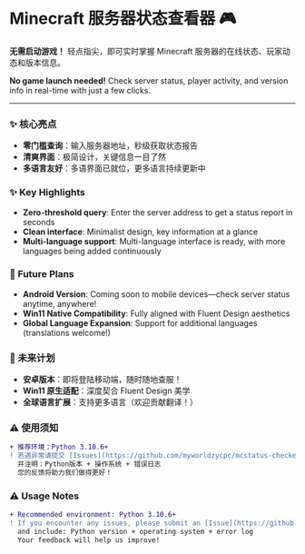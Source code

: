 # Minecraft 服务器状态查看器 🎮

**无需启动游戏！** 轻点指尖，即可实时掌握 Minecraft 服务器的在线状态、玩家动态和版本信息。

**No game launch needed!** Check server status, player activity, and version info in real-time with just a few clicks.

---

### ✨ 核心亮点
- **零门槛查询**：输入服务器地址，秒级获取状态报告
- **清爽界面**：极简设计，关键信息一目了然
- **多语言友好**：多语界面已就位，更多语言持续更新中

### ✨ Key Highlights
- **Zero-threshold query**: Enter the server address to get a status report in seconds
- **Clean interface**: Minimalist design, key information at a glance
- **Multi-language support**: Multi-language interface is ready, with more languages being added continuously

### 🚀 Future Plans
- **Android Version**: Coming soon to mobile devices—check server status anytime, anywhere!
- **Win11 Native Compatibility**: Fully aligned with Fluent Design aesthetics
- **Global Language Expansion**: Support for additional languages (translations welcome!)

### 🚀 未来计划
- **安卓版本**：即将登陆移动端，随时随地查服！
- **Win11 原生适配**：深度契合 Fluent Design 美学
- **全球语言扩展**：支持更多语言（欢迎贡献翻译！）

### ⚠️ 使用须知
```diff
+ 推荐环境：Python 3.10.6+
! 若遇异常请提交 [Issues](https://github.com/myworldzycpc/mcstatus-checker/issues)
  并注明：Python版本 + 操作系统 + 错误日志
  您的反馈将助力我们做得更好！
  ```

### ⚠️ Usage Notes
```diff
+ Recommended environment: Python 3.10.6+
! If you encounter any issues, please submit an [Issue](https://github.com/myworldzycpc/mcstatus-checker/issues)
  and include: Python version + operating system + error log
  Your feedback will help us improve!
